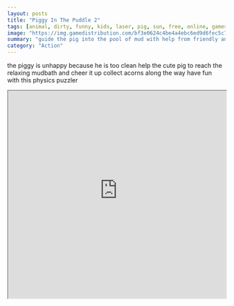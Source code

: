 ```yaml
---
layout: posts
title: "Piggy In The Puddle 2"
tags: [animal, dirty, funny, kids, laser, pig, sun, free, online, games, oyna, game, free, games, play, play, games]
image: "https://img.gamedistribution.com/bf3e0624c4be4a4ebc6ed9d6fec5c77f.jpg"
summary: "guide the pig into the pool of mud with help from friendly animals  free online games oyna game free games play play games"
category: "Action"
---
```


the piggy is unhappy because he is too clean help the cute pig to reach the relaxing mudbath and cheer it up collect acorns along the way have fun with this physics puzzler

<iframe width="100%" height="480px;" src="https://flash.gamedistribution.com?game=bf3e0624c4be4a4ebc6ed9d6fec5c77f"></iframe>